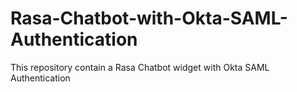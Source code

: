 # Rasa-Chatbot-with-Okta-SAML-Authentication
This repository contain a Rasa Chatbot widget with Okta SAML Authentication
